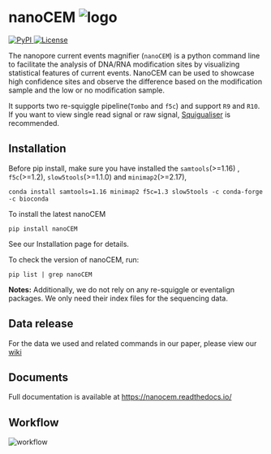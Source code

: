 # nanoCEM ![logo](docs/logo_tiny.png "nanoCEM")
<a href="https://pypi.python.org/pypi/nanoCEM" rel="pypi">![PyPI](https://img.shields.io/pypi/v/nanoCEM?color=green) </a>
<a href="https://opensource.org/license/mit/" rel="license">![License](https://img.shields.io/pypi/l/nanoCEM?color=orange)</a>

The nanopore current events magnifier (`nanoCEM`) is a python command line to facilitate the analysis of DNA/RNA modification sites by visualizing statistical features of current events. 
NanoCEM can be used to showcase high confidence sites and observe the difference based on the modification sample and the low or no modification sample.

It supports two re-squiggle pipeline(`Tombo` and `f5c`) and support `R9` and `R10`.
If you want to view single read signal or raw signal, [Squigualiser](https://github.com/hiruna72/squigualiser) is recommended.

## Installation

Before pip install, make sure you have installed the `samtools`(>=1.16) , `f5c`(>=1.2), `slow5tools`(>=1.1.0) and `minimap2`(>=2.17),

    conda install samtools=1.16 minimap2 f5c=1.3 slow5tools -c conda-forge -c bioconda

To install the latest nanoCEM

    pip install nanoCEM

See our Installation page for details. 

To check the version of nanoCEM, run:

    pip list | grep nanoCEM


 **Notes:** Additionally, we do not rely on any re-squiggle or eventalign packages. We only need their index files for the sequencing data.


## Data release
For the data we used and related commands in our paper, please view our [wiki](https://github.com/lrslab/nanoCEM/wiki/Data-release-and-commands)

## Documents
Full documentation is available at https://nanocem.readthedocs.io/

## Workflow
![workflow](docs/Workflow.png)
